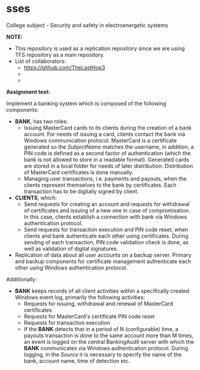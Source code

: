 # sses
College subject - Security and safety in electroenergetic systems

**NOTE:**
  - This repository is used as a replication repository since we are using TFS repository as a main repository.
  - List of collaborators:
    - https://github.com/TheLastHop3
    -
    -

**Assignment text:**

Implement a banking system which is composed of the following components:
  - **BANK**, has two roles:
    - Issuing MasterCard cards to its clients during the creation of a bank account. For needs of issuing a card, clients contact the bank 
    via Windows communication protocol. MasterCard is a certificate generated so the *SubjectName* matches the username, in addition, a
    PIN code is defined as a second factor of authentication (which the bank is not allowed to store in a readable format). Generated 
    cards are stored in a local folder for needs of later distribution. Distribution of MasterCard certificates is done manually.
    - Managing user transactions, i.e. payments and payouts, when the clients represent themselves to the bank by certificates. Each
    transaction has to be digitally signed by client.
  - **CLIENTS**, which:
    - Send requests for creating an account and requests for withdrawal of certificates and issuing of a new one in case of compromisation. In this case, clients establish a connection with bank via Windows authentication protocol.
    - Send requests for transaction execution and PIN code reset, when clients and bank authenticate each other using certificates. During sending of each transaction, PIN code validation check is done, as well as validation of digital signatures.
  - Replication of data about all user accounts on a backup server. Primary and backup components for certificate management authenticate each other using Windows authentication protocol.
  
Additionally:
  - **BANK** keeps records of all client activities within a specifically created Windows event log, primarily the following activities:
    - Requests for issuing, withdrawal and renewal of MasterCard certificates
    - Requests for MasterCard's certificate PIN code reset
    - Requests for transaction execution
    - If the **BANK** detects that in a period of N (configurable) time, a payouts transaction is done to the same account more than M times, an event is logged on the central BankingAudit server with which the **BANK** communicates via Windows authentication protocol. During logging, in the *Source* it is necessary to specify the name of the bank, account name, time of detection etc.
